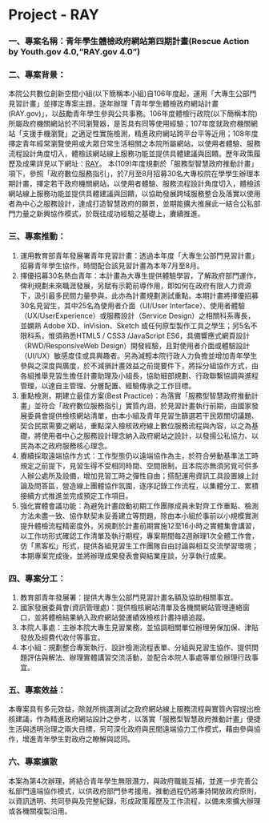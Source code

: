 # Project - RAY

### 一、專案名稱：青年學生體檢政府網站第四期計畫(Rescue Action by Youth.gov 4.0,“RAY.gov 4.0”)

### 二、專案背景：
本院公共數位創新空間小組(以下簡稱本小組)自106年度起，運用「大專生公部門見習計畫」並擇定專案主題，逐年辦理「青年學生體檢政府網站計畫(RAY.gov)」，以鼓勵青年學生參與公共事務。106年度體檢行政院(以下簡稱本院)所屬政府機關網站於不同瀏覽器，是否具有同等使用經驗；107年度就政府機關網站「支援手機瀏覽」之適足性實施檢測，精進政府網站跨平台平等近用；108年度擇定青年經常瀏覽使用或大眾日常生活相關之本院所屬網站，以使用者體驗、服務流程設計角度切入，體檢該網站線上服務功能並提供具體建議與回饋。歷年政策履歷及成果詳見以下網址：[RAY](http://ray.pdis.tw/)。
本(109)年度規劃於「服務型智慧政府推動計畫」項下，參照「政府數位服務指引」，於7月至8月招募30名大專校院在學學生辦理本期計畫，擇定若干政府機關網站，以使用者體驗、服務流程設計角度切入，體檢該網站線上服務功能並提供具體建議與回饋，以協助發展跨域服務整合及落實以使用者為中心之服務設計，達成打造智慧政府的願景，並期能擴大推展此一結合公私部門力量之新興協作模式，於既往成功經驗之基礎上，賡續推進。

### 三、專案推動：
1.    運用教育部青年發展署青年見習計畫：透過本年度「大專生公部門見習計畫」招募青年學生協作，時間配合該見習計畫為本年7月至8月。
2.    擇優招募30名熱血青年：本計畫為大專生提供體驗學習，了解政府部門運作，俾利規劃未來職涯發展，另賦有示範前導作用，即如何在政府有限人力資源下，汲引最多民間力量參與，此亦為計畫規劃測試重點。本期計畫將擇優招募30名見習生，其中25名為使用者介面（UI/User Interface）、使用者體驗（UX/UserExperience）或服務設計（Service Design）之相關科系專長，並嫻熟 Adobe XD、inVision、Sketch 或任何原型製作工具之學生；另5名不限科系，惟須熟悉HTML5 / CSS3 /JavaScript ES6，具備響應式網頁設計（RWD/ResponsiveWeb Design）開發經驗，且對使用者介面或體驗設計（UI/UX）敏感度佳或具興趣者。另為減輕本院行政人力負擔並增加青年學生參與之深度與廣度，於不減損計畫效益之前提要件下，將採分組協作方式，由各組推舉見習生擔任計畫助理及小組長，協助細部規劃、行政聯繫協調與進程管理，以達自主管理、分層配置、經驗傳承之工作目標。
3.    重點檢測，期建立最佳方案(Best Practice)：為落實「服務型智慧政府推動計畫」並符合「政府數位服務指引」實質內涵，於見習計畫執行前期，由國家發展委員會提供檢核網站清單，由本小組及青年見習生篩選若干民眾關切議題、契合民眾需要之網站，重點深入檢核政府線上數位服務流程與內容，以之為基礎，將使用者中心之服務設計理念納入政府網站之設計，以發揚公私協力、以民為本之政府服務核心理念。
4.    賡續採取遠端協作方式：工作型態仍以遠端協作為主，於符合勞動基準法工時規定之前提下，見習生得不受相同時間、空間限制，且本院亦無須另覓可供多人辦公處所及設備，增加見習工時之彈性自由；搭配運用資訊工具設置線上討論及問答區，營造線上團體協作氛圍，逐序記錄工作流程，以集體分工、累積接續方式推進並完成預定工作項目。
5.    強化實體會議功能：為避免計畫啟動初期工作團隊成員未對齊工作重點、檢測方法未盡一致、協作默契未妥善建立等問題，除由本小組於事前以小規模實測提升體檢流程精密度外，另規劃於計畫前期實施12至16小時之實體集會講習，以工作坊形式確認工作清單及執行期程，專案期間每2週辦理1次全體工作會，仿「黑客松」形式，提供各組見習生工作團隊自由討論與相互交流學習環境；本期專案完成後，並將辦理成果發表會與結業座談，分享執行成果。

### 四、專案分工：
1.    教育部青年發展署：提供大專生公部門見習計畫名額及協助相關事宜。
2.    國家發展委員會(資訊管理處)：提供檢核網站清單及各機關網站管理連絡窗口，並將體檢結果納入政府網站營運績效檢核計畫持續追蹤。
3.    本院人事處：主辦本院大專生見習業務，並協調相關單位辦理勞保加保、津貼發放及經費代收付等事宜。
4.    本小組：規劃整合專案執行、設計檢測流程表單、分組與見習生協作、提供問題評估與解法、辦理實體講習交流活動，並配合本院人事處等單位辦理行政事宜。

### 五、專案效益：
本專案具有多元效益，除就所挑選測試之政府網站線上服務流程與實質內容提出檢核建議，作為精進政府網站設計之參考，以落實「服務型智慧政府推動計畫」便捷生活與透明治理之兩大目標，另可深化政府與民間遠端協力工作模式，藉由參與協
作，增進青年學生對政府之瞭解與認同。

### 六、專案擴散
本案為第4次辦理，將結合青年學生無限潛力，與政府職能互補，並進一步完善公私部門遠端協作模式，以供政府部門參考援用。推動過程仍將秉持開放政府原則，以資訊透明、共同參與及完整紀錄，形成政策履歷及工作流程，以備未來擴大辦理或各機關複製沿用。